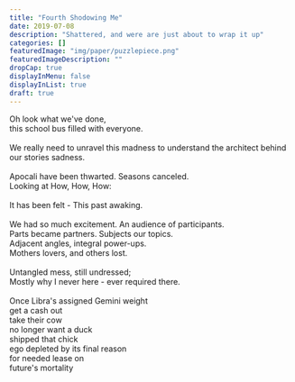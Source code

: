 ```yaml
---
title: "Fourth Shodowing Me"
date: 2019-07-08
description: "Shattered, and were are just about to wrap it up"
categories: []
featuredImage: "img/paper/puzzlepiece.png"
featuredImageDescription: ""
dropCap: true
displayInMenu: false
displayInList: true
draft: true
---
```


Oh look what we've done, <br>
this school bus filled with everyone. <br>
<br>
We really need to unravel this madness to understand the architect behind our stories sadness. <br>
<br>
Apocali have been thwarted. Seasons canceled. <br>
Looking at How, How, How: <br>
<br>
It has been felt - This past awaking. <br>
<br>
We had so much excitement.  An audience of participants. <br>
Parts became partners.  Subjects our topics. <br>
Adjacent angles, integral power-ups. <br>
Mothers lovers, and others lost. <br>
<br>
Untangled mess, still undressed; <br>
Mostly why I never here - ever required there. <br>
<br>
Once Libra's assigned Gemini weight <br>
get a cash out <br>
take their cow <br>
no longer want a duck <br>
shipped that chick <br>
ego depleted by its final reason <br>
for needed lease on <br> 
future's mortality <br> 


